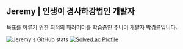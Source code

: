 ## Jeremy | 인생이 경사하강법인 개발자

목표를 이루기 위한 최적의 패러미터를 학습중인 주니어 개발자 박경륜입니다.  

<!--
**Jeremy-0204/Jeremy-0204** is a ✨ _special_ ✨ repository because its `README.md` (this file) appears on your GitHub profile.

Here are some ideas to get you started:

- 🔭 I’m currently working on ...
- 🌱 I’m currently learning ...
- 👯 I’m looking to collaborate on ...
- 🤔 I’m looking for help with ...
- 💬 Ask me about ...
- 📫 How to reach me: ...
- 😄 Pronouns: ...
- ⚡ Fun fact: ...
-->



![Jeremy's GitHub stats](https://github-readme-stats.vercel.app/api?username=Jeremy-0204&show_icons=true&theme=onedark)
[![Solved.ac Profile](http://mazassumnida.wtf/api/v2/generate_badge?boj=jeremy0204)](https://solved.ac/jeremy0204)
